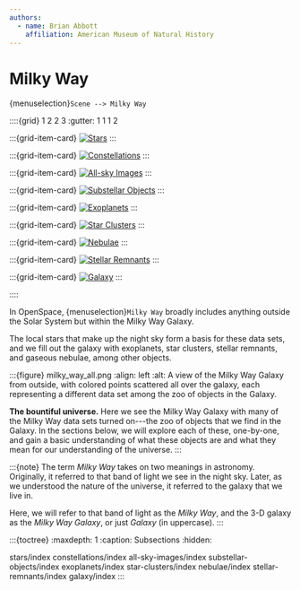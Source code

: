 ```yaml
---
authors:
  - name: Brian Abbott
    affiliation: American Museum of Natural History
---
```



# Milky Way

{menuselection}`Scene --> Milky Way`


::::{grid} 1 2 2 3
:gutter: 1 1 1 2

:::{grid-item-card} [](./stars/index)
[![Stars](./stars/stars/stars_icon.png)](./stars/index)
:::

:::{grid-item-card} [](./constellations/index)
[![Constellations](./constellations/constellation-art/constellation_art_icon.png)](./constellations/index)
:::

:::{grid-item-card} [](./all-sky-images/index)
[![All-sky Images](./all-sky-images/hydrogen-alpha/halpha_icon.png)](./all-sky-images/index)
:::

:::{grid-item-card} [](./substellar-objects/index)
[![Substellar Objects](./substellar-objects/brown-dwarfs/brown_dwarfs_icon.png)](./substellar-objects/index)
:::

:::{grid-item-card} [](./exoplanets/index)
[![Exoplanets](./exoplanets/exoplanet-system-module/exoplanet_module_icon.png)](./exoplanets/index)
:::

:::{grid-item-card} [](./star-clusters/index)
[![Star Clusters](./star-clusters/globular-clusters/globular_clusters_icon.png)](./star-clusters/index)
:::

:::{grid-item-card} [](./nebulae/index)
[![Nebulae](./nebulae/HII-regions/HII_regions_icon.png)](./nebulae/index)
:::

:::{grid-item-card} [](./stellar-remnants/index)
[![Stellar Remnants](./stellar-remnants/pulsars/pulsars_icon.png)](./stellar-remnants/index)
:::

:::{grid-item-card} [](./galaxy/index)
[![Galaxy](./galaxy/milky-way-galaxy-image/galaxy_image_icon.png)](./galaxy/index)
:::

::::


In OpenSpace, {menuselection}`Milky Way` broadly includes anything outside the Solar System but within the Milky Way Galaxy.

The local stars that make up the night sky form a basis for these data sets, and we fill out the galaxy with exoplanets, star clusters, stellar remnants, and gaseous nebulae, among other objects.

:::{figure} milky_way_all.png
:align: left
:alt: A view of the Milky Way Galaxy from outside, with colored points scattered all over the galaxy, each representing a different data set among the zoo of objects in the Galaxy.

**The bountiful universe.** Here we see the Milky Way Galaxy with many of the Milky Way data sets turned on---the zoo of objects that we find in the Galaxy. In the sections below, we will explore each of these, one-by-one, and gain a basic understanding of what these objects are and what they mean for our understanding of the universe.
:::


:::{note}
The term _Milky Way_ takes on two meanings in astronomy. Originally, it referred to that band of light we see in the night sky. Later, as we understood the nature of the universe, it referred to the galaxy that we live in. 

Here, we will refer to that band of light as the _Milky Way_, and the 3-D galaxy as the _Milky Way Galaxy_, or just _Galaxy_ (in uppercase).
:::



:::{toctree}
:maxdepth: 1
:caption: Subsections
:hidden:

stars/index
constellations/index
all-sky-images/index
substellar-objects/index
exoplanets/index
star-clusters/index
nebulae/index
stellar-remnants/index
galaxy/index
:::

